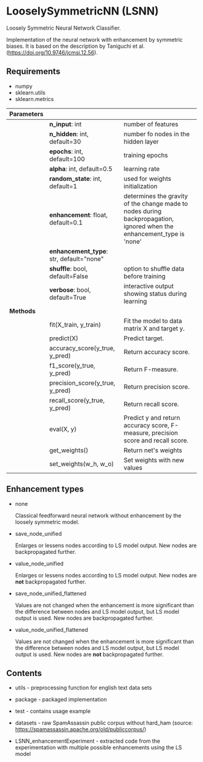 # LooselySymmetricNN (LSNN)
Loosely Symmetric Neural Network Classifier.

Implementation of the neural network with enhancement by symmetric biases. It is based on the description by Taniguchi et al. (https://doi.org/10.9746/jcmsi.12.56).

## Requirements
+ numpy
+ sklearn.utils
+ sklearn.metrics

| Parameters    |                                       |       |
| ------------- |---------------------------------------|-------|
|               | **n_input**: int                          | number of features |
|               | **n_hidden**: int, default=30             | number fo nodes in the hidden layer |
|               | **epochs**: int, default=100              | training epochs |
|               | **alpha**: int, default=0.5               | learning rate |
|               | **random_state**: int, default=1          | used for weights initialization
|               | **enhancement**: float, default=0.1       | determines the gravity of the change made to nodes during backpropagation, ignored when the enhancement_type is 'none'
|               | **enhancement_type**: str, default="none" | |
|               | **shuffle**: bool, default=False | option to shuffle data before training |
|               | **verbose**: bool, default=True | interactive output showing status during learning |
| **Methods**       |  | |
|               | fit(X_train, y_train) | Fit the model to data matrix X and target y. |
|               | predict(X) | Predict target. |
|               | accuracy_score(y_true, y_pred) | Return accuracy score. |
|               | f1_score(y_true, y_pred)| Return F-measure. |
|               | precision_score(y_true, y_pred) | Return precision score. |
|               | recall_score(y_true, y_pred)| Return recall score. |
|               | eval(X, y) | Predict y and return accuracy score, F-measure, precision score and recall score. |
|               | get_weights() | Return net's weights |
|               | set_weights(w_h, w_o) | Set weights with new values |

## Enhancement types
+ none

  Classical feedforward neural network without enhancement by the loosely symmetric model.

+ save_node_unified
  
  Enlarges or lessens nodes according to LS model output. New nodes are backpropagated further.
  
+ value_node_unified

  Enlarges or lessens nodes according to LS model output. New nodes are **not** backpropagated further.

+ save_node_unified_flattened

  Values are not changed when the enhancement is more significant than the difference between nodes and LS model output, but LS model output is used. New nodes are backpropagated further.

+ value_node_unified_flattened

  Values are not changed when the enhancement is more significant than the difference between nodes and LS model output, but LS model output is used. New nodes are **not** backpropagated further.
  
## Contents
+ utils - preprocessing function for english text data sets

+ package - packaged implementation

+ test - contains usage example

+ datasets - raw SpamAssassin public corpus without hard_ham (source: https://spamassassin.apache.org/old/publiccorpus/)

+ LSNN_enhancementExperiment - extracted code from the experimentation with multiple possible enhancements using the LS model
